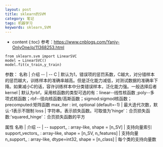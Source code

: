 ```yaml
---
layout: post
title: sklearn的SVM
category: 笔记
tags: 机器学习
keywords: sklearn,SVM
---
```

* content
{:toc}
参考：<https://www.cnblogs.com/Yanjy-OnlyOne/p/11368253.html>

```
from sklearn.svm import LinearSVC
model = LinearSVC()
model.fit(x_train,y_train)
```


参数：
名称 | 介绍
-- | --
C | 默认为1，错误项的惩罚系数，C越大，对分错样本的惩罚越大，训练样本的准确率越高。但是泛化能力减低，对测试数据的准确率下降。如果减小C的话，容许训练样本中分类错误样本，泛化能力强。一般选择后者
kernel | 默认为rbf，采用核函数的类型可选的有：linear--线性核函数 ;poly--多项式核函数；rbf--径向核函数/高斯函数；sigmod:sigmod核函数；precomputed:矩阵函数
max_iter : int, optional (default=-1) | 最大迭代次数，默认-1表示不限制
loss | 字符串。表示损失函数。可取值为'hinge'：合页损失函数:'squared_hinge'：合页损失函数的平方



属性
名称 | 介绍
-- | --
support_ : array-like, shape = [n_SV] | 支持向量索引
support_vectors_ : array-like, shape = [n_SV, n_features] | 支持向量
n_support_ : array-like, dtype=int32, shape = [n_class] | 每个类的支持向量数
